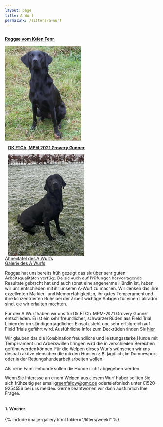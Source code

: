 ```yaml
---
layout: page
title: A Wurf
permalink: /litters/a-wurf
---
```

<div style="width: 100%; float: left;">
  <div style="float:left; margin-right: 10px;">
    <p><strong><a href="/dogs/reggae.html"> Reggae vom Keien Fenn</a></strong></p>
    <a href="/dogs/reggae.html"><img style="float:left;" src="/assets/litters/reggae-sitzt2.jpeg" width="250"></a>
   
  </div>
   
  <div style="float:left; margin-left: 10px;">
    <p><strong><a href="/litters/a-wurf-ruede">DK FTCh, MPM 2021 Grovery Gunner</a></strong></p>
    <a href="/litters/a-wurf-ruede"><img src="/assets/stud-gallery/gunner/gunner-bei-frost.jpeg" width="250" style="float:left;"></a>
    
  </div>
 
</div>

<a href="https://www.k9data.com/pedigree.asp?ID=1292050" target="_blank">Ahnentafel des A Wurfs</a><br>
<a href="#gallery" >Galerie des A Wurfs</a>

Reggae hat uns bereits früh gezeigt das sie über sehr guten Arbeitsqualitäten verfügt. Da sie auch auf Prüfungen hervorragende Resultate gebracht hat und auch sonst eine angenehme Hündin ist, haben wir uns entschieden mit ihr unseren A-Wurf zu machen. Wir denken das ihre exzellenten Markier- und Memoryfähigkeiten, ihr gutes Temperament und ihre konzentrierten Ruhe bei der Arbeit wichtige Anlagen für einen Labrador sind, die wir erhalten möchten.

Für den A Wurf haben wir uns für Dk FTCh, MPM-2021 Grovery Gunner entschieden. Er ist ein sehr freundlicher, schwarzer Rüden aus Field Trial Linien der im ständigen jagdlichen Einsatz steht und sehr erfolgreich auf Field Trials geführt wird. Ausführliche Infos zum Deckrüden finden Sie <a href="/litters/a-wurf-ruede.html">hier</a>

Wir glauben das die Kombination freundliche und leistungsstarke Hunde mit Temperament und Arbeitswillen bringen wird die in verschieden Bereichen geführt werden können. Für die Welpen dieses Wurfs wünschen wir uns deshalb aktive Menschen die mit den Hunden z.B. jagdlich, im Dummysport oder in der Rettungshundearbeit arbeiten wollen. 

Als reine Familienhunde sollen die Hunde nicht abgegeben werden.

Wenn Sie Interesse an einem Welpen aus diesem Wurf haben sollten Sie sich frühzeitig per email <a href="mailto:greenfallow@gmx.de">greenfallow@gmx.de</a> odertelefonisch unter 01520-9254556 bei uns melden. Gerne beantworten wir dann ausführlich Ihre Fragen.

<div style="float: left;" id="gallery">
      <h4 id="week1">1. Woche:</h4>
    <div style="float: left; margin-right:10px;">{% include image-gallery.html folder="/litters/week1" %}</div>   
</div>

